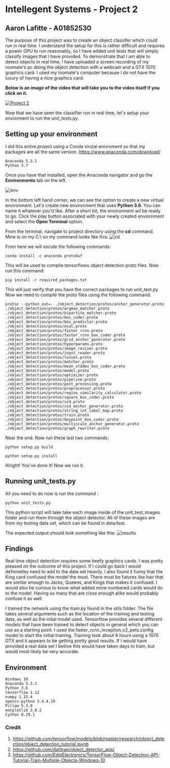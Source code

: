 # Intellegent Systems - Project 2
## Aaron Lafitte - A01852530


The purpose of this project was to create an object classifer which could run in real time.
I understand the setup for this is rather difficult and requires a power GPU to run reasonably,
so I have added unit tests that will simply classify images that I have provided.
To demonstrate that I am able to detect objects in real time, I have uploaded a screen recording 
of my roomate's pc doing the object detection with a webcam and a GTX 1070 graphics card. I used my
roomate's computer because I do not have the luxury of having a nice graphics card. 

**Below is an image of the video that will take you to the video itself if you click on it.**

[![Project 2](http://img.youtube.com/vi/xPUh7N2N0bo/0.jpg)](http://www.youtube.com/watch?v=xPUh7N2N0bo "Project 2")

Now that we have seen the classifier run in real time, let's setup your enviorment to run the unit_tests.py.

## Setting up your environment 

I did this entire project using a Conda virutal enivroment so that my packages are all the same version.
https://www.anaconda.com/download/

```
Anaconda 5.3.1
Python 3.7
```
Once you have that installed, open the Anaconda navigator and go the **Environments** tab on the left.

![env](https://user-images.githubusercontent.com/37847947/49839010-60f79880-fd6a-11e8-85ec-3f2ab2a7fabd.JPG)

In the bottom left hand corner, we can see the option to create a new virtual environment. 
Let's create new environment that uses **Python 3.6**. You can name it whatever you'd like. 
After a short bit, the environment wil be ready to go. Click the play button associated with your 
newly created enviornment and select the **Open Terminal** option. 

From the terminal, navigate to project directory using the **cd** command. Mine is on my C:\ so my
command looks like this:
![cd](https://user-images.githubusercontent.com/37847947/49839426-39a1cb00-fd6c-11e8-98c5-2f792334dc3f.JPG)

From here we will excute the following commands:
```
conda install -c anaconda protobuf
```
This will be used to complie tensorflows object detection proto files.
Now run this command:
```
pip install -r required_packages.txt
```
This will just verify that you have the correct packages to run unit_test.py Now we need to compile the proto files using the following command:
```
protoc --python_out=. ./object_detection/protos/anchor_generator.proto ./object_detection/protos/argmax_matcher.proto ./object_detection/protos/bipartite_matcher.proto ./object_detection/protos/box_coder.proto ./object_detection/protos/box_predictor.proto ./object_detection/protos/eval.proto ./object_detection/protos/faster_rcnn.proto ./object_detection/protos/faster_rcnn_box_coder.proto ./object_detection/protos/grid_anchor_generator.proto ./object_detection/protos/hyperparams.proto ./object_detection/protos/image_resizer.proto ./object_detection/protos/input_reader.proto ./object_detection/protos/losses.proto ./object_detection/protos/matcher.proto ./object_detection/protos/mean_stddev_box_coder.proto ./object_detection/protos/model.proto ./object_detection/protos/optimizer.proto ./object_detection/protos/pipeline.proto ./object_detection/protos/post_processing.proto ./object_detection/protos/preprocessor.proto ./object_detection/protos/region_similarity_calculator.proto ./object_detection/protos/square_box_coder.proto ./object_detection/protos/ssd.proto ./object_detection/protos/ssd_anchor_generator.proto ./object_detection/protos/string_int_label_map.proto ./object_detection/protos/train.proto ./object_detection/protos/keypoint_box_coder.proto ./object_detection/protos/multiscale_anchor_generator.proto ./object_detection/protos/graph_rewriter.proto
```
Near the end. Now run these last two commands:
```
python setup.py build
```
```
python setup.py install
```
Alright! You've done it! Now we run it.

## Running unit_tests.py

All you need to do now is run the command :
```
python unit_tests.py
```

This python script will take take each image inside of the unit_test_images folder and run them through the object detector.
All of these images are from my testing data set, which can be found in data/test.

The expected output should look something like this:
![results](https://user-images.githubusercontent.com/37847947/49842988-d23f4780-fd7a-11e8-8186-a48742419b02.JPG)

## Findings
Real time object detection requires some beefy graphics cards. I was pretty pleased on the outcome of this project. If I could go back I would defienetley need to add to the data set heavily. I also found it funny that the King card confused the model the most. There must be futures like hair that are similar enough to Jacks, Queens, and Kings that makes it confused. I would also be curious to know what added more numbered cards would do to the model. Having so many that are close enough alike would probably confuse it as well. 

I trained the network using the train.py found in the utils folder. The file takes several arguments such as the location of the training and testing data, as well as the inital model used. Tensorflow provides several different models that have been trained to detect objects in general which you can use as a starting point. I used the faster_rcnn_inception_v2_pets.config model to start the initial training. Training took about 6 hours using a 1070 GTX and it appears to be getting pretty good results. If I would have provided a real data set I beilive this would have taken days to train, but would most likely be very accurate. 

## Environment
```
Windows 10
Anaconda 5.3.1
Python 3.6
tensorflow 1.12
numpy 1.15.4
opencv-python 3.4.4.19
Pillow 5.3.0
matplotlib 3.0.2
Cython 0.29.1

```

### Credit

1. https://github.com/tensorflow/models/blob/master/research/object_detection/object_detection_tutorial.ipynb
2. https://github.com/datitran/object_detector_app/
3. https://github.com/EdjeElectronics/TensorFlow-Object-Detection-API-Tutorial-Train-Multiple-Objects-Windows-10




